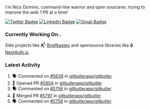 
I'm Nico Domino, command-line warrior and open sourcerer, trying to improve the web 1 PR at a time!

[![Twitter Badge](https://img.shields.io/badge/-@ndom91-1ca0f1?style=flat-square&labelColor=1ca0f1&logo=twitter&logoColor=white&link=https://twitter.com/ndom91)](https://twitter.com/ndom91) [![Linkedin Badge](https://img.shields.io/badge/-ndom91-blue?style=flat-square&logo=Linkedin&logoColor=white&link=https://www.linkedin.com/in/ndom91/)](https://www.linkedin.com/in/ndom91/) [![Gmail Badge](https://img.shields.io/badge/-yo@ndo.dev-c14438?style=flat-square&logo=mail.ru&logoColor=white&link=mailto:yo@ndo.dev)](mailto:yo@ndo.dev)

### Currently Working On..

Side projects like 📬 [Briefkasten](https://briefkastenhq.com) and opensource libraries like 🔒 [NextAuth.js](https://github.com/nextauthjs/next-auth).

<!--START_SECTION_PROFILE_VIEWS:readme-info-->
<!--END_SECTION_PROFILE_VIEWS:readme-info-->

<!--START_SECTION_DAILY_COMMIT:readme-info-->
<!--END_SECTION_DAILY_COMMIT:readme-info-->

<!--START_SECTION_WEEKLY_COMMIT:readme-info-->
<!--END_SECTION_WEEKLY_COMMIT:readme-info-->

### Latest Activity

<!--START_SECTION:activity-->
1. 🗣 Commented on [#5638](https://github.com/gitbutlerapp/gitbutler/issues/5638#issuecomment-2535213969) in [gitbutlerapp/gitbutler](https://github.com/gitbutlerapp/gitbutler)
2. 💪 Opened PR [#5804](https://github.com/gitbutlerapp/gitbutler/pull/5804) in [gitbutlerapp/gitbutler](https://github.com/gitbutlerapp/gitbutler)
3. 🗣 Commented on [#5756](https://github.com/gitbutlerapp/gitbutler/pull/5756#issuecomment-2532097093) in [gitbutlerapp/gitbutler](https://github.com/gitbutlerapp/gitbutler)
4. 🎉 Merged PR [#5797](https://github.com/gitbutlerapp/gitbutler/pull/5797) in [gitbutlerapp/gitbutler](https://github.com/gitbutlerapp/gitbutler)
5. 🗣 Commented on [#5756](https://github.com/gitbutlerapp/gitbutler/pull/5756#issuecomment-2532022549) in [gitbutlerapp/gitbutler](https://github.com/gitbutlerapp/gitbutler)
<!--END_SECTION:activity-->
